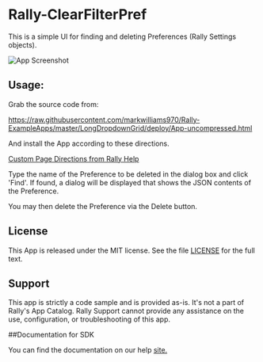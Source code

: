 Rally-ClearFilterPref
=========================

This is a simple UI for finding and deleting Preferences (Rally Settings objects).

![App Screenshot](https://raw.githubusercontent.com/markwilliams970/Rally-ExampleApps/master/LongDropdownGrid/images/screenshot2.png)

## Usage:

Grab the source code from:

https://raw.githubusercontent.com/markwilliams970/Rally-ExampleApps/master/LongDropdownGrid/deploy/App-uncompressed.html

And install the App according to these directions.

[Custom Page Directions from Rally Help](https://help.rallydev.com/use_apps#create)

Type the name of the Preference to be deleted in the dialog box and click 'Find'. If found, a dialog will be displayed
that shows the JSON contents of the Preference.

You may then delete the Preference via the Delete button.

## License

This App is released under the MIT license.  See the file [LICENSE](./LICENSE) for the full text.

## Support
This app is strictly a code sample and is provided as-is. It's not a part of Rally's App Catalog. Rally Support cannot provide any assistance on the use, configuration, or troubleshooting of this app.

##Documentation for SDK

You can find the documentation on our help [site.](https://developer.rallydev.com)